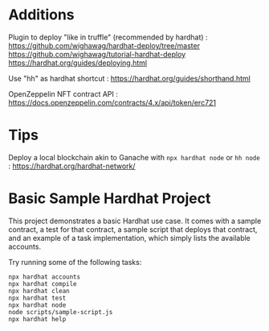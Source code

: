 # Additions

Plugin to deploy "like in truffle" (recommended by hardhat) : 
https://github.com/wighawag/hardhat-deploy/tree/master
https://github.com/wighawag/tutorial-hardhat-deploy
https://hardhat.org/guides/deploying.html

Use "hh" as hardhat shortcut : 
https://hardhat.org/guides/shorthand.html

OpenZeppelin NFT contract API :
https://docs.openzeppelin.com/contracts/4.x/api/token/erc721

# Tips

Deploy a local blockchain akin to Ganache with ``npx hardhat node`` or ``hh node`` : https://hardhat.org/hardhat-network/

# Basic Sample Hardhat Project

This project demonstrates a basic Hardhat use case. It comes with a sample contract, a test for that contract, a sample script that deploys that contract, and an example of a task implementation, which simply lists the available accounts.

Try running some of the following tasks:

```shell
npx hardhat accounts
npx hardhat compile
npx hardhat clean
npx hardhat test
npx hardhat node
node scripts/sample-script.js
npx hardhat help
```
